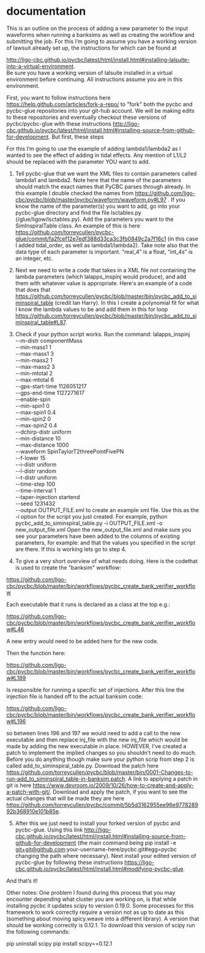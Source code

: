 # documentation
This is an outline on the process of adding a new parameter to the input waveforms when running a banksims as well as creating the workflow and submitting the job. For this I’m going to assume you have a working version of lawsuit already set up, the instructions for which can be found at

http://ligo-cbc.github.io/pycbc/latest/html/install.html#installing-lalsuite-into-a-virtual-environment.  
Be sure you have a working version of lalsuite installed in a virtual environment before continuing. All instructions assume you are in this environment.

First, you want to follow instructions here https://help.github.com/articles/fork-a-repo/ to "fork" both the pycbc and pycbc-glue repositories into your git-hub account. We will be making edits to these repositories and eventually checkout these versions of pycbc/pycbc-glue with these instructions http://ligo-cbc.github.io/pycbc/latest/html/install.html#installing-source-from-github-for-development. But first, these steps

For this I’m going to use the example of adding lambda1/lambda2 as I wanted to see the effect of adding in tidal effects. Any mention of L1/L2 should be replaced with the parameter YOU want to add.
1) Tell pycbc-glue that we want the XML files to contain parameters called lambda1 and lambda2. Note here that the name of the parameters should match the exact names that PyCBC parses through already. In this example I double checked the names from https://github.com/ligo-cbc/pycbc/blob/master/pycbc/waveform/waveform.py#L97 . If you know the name of the parameter(s) you want to add, go into your pycbc-glue directory and find the file lsctables.py (/glue/ligow/lsctables.py). Add the parameters you want to the SimInspiralTable class. An example of this is here https://github.com/torreycullen/pycbc-glue/commit/fa2fcef12e7edf388d33ca3c3fb0849c2a7f16c1 (in this case I added tidal_order, as well as lambda1/lambda2). Take note also that the data type of each parameter is important. “real_4” is a float, “int_4s” is an integer, etc.

2) Next we need to write a code that takes in a XML file *not* containing the lambda parameters (which lalapps_inspinj would produce), and add them with whatever value is appropriate. Here's an example of a code that does that https://github.com/torreycullen/pycbc/blob/master/bin/pycbc_add_to_siminspiral_table (credit Ian Harry). In this I create a polynomial fit for what I know the lambda values to be and add them in this for loop https://github.com/torreycullen/pycbc/blob/master/bin/pycbc_add_to_siminspiral_table#L87. 

3) Check if your python script works. Run the command:
lalapps_inspinj \
--m-distr componentMass \
--min-mass1 1 \
--max-mass1 3 \
--min-mass2 1 \
--max-mass2 3 \
--min-mtotal 2 \
--max-mtotal 6 \
--gps-start-time 1126051217 \
--gps-end-time 1127271617 \
--enable-spin \
--min-spin1 0 \
--max-spin1 0.4 \
--min-spin2 0 \
--max-spin2 0.4 \
--dchirp-distr uniform \
--min-distance 10 \
--max-distance 1000 \
--waveform SpinTaylorT2threePointFivePN \
--f-lower 15 \
--i-distr uniform \
--l-distr random \
--t-distr uniform \
--time-step 100 \
--time-interval 1 \
--taper-injection startend \
--seed 1231432 \
--output OUTPUT_FILE.xml
to create an example xml file. Use this as the -i option for the script you just created. For example,
python pycbc_add_to_siminspiral_table.py -i OUTPUT_FILE.xml -o new_output_file.xml 
Open the new_output_file.xml and make sure you see your parameters have been added to the columns of existing parameters, for example: 
                <Column Type="real_4" Name="sim_inspiral:lambda1"/>
                <Column Type="real_4" Name="sim_inspiral:lambda2"/>
                <Column Type="int_4s" Name="sim_inspiral:tidal_order"/>
and that the values you specified in the script are there. If this is working lets go to step 4.

4) To give a very short overview of what needs doing. Here is the codethat is used to create the "banksim" workflow:

  https://github.com/ligo-cbc/pycbc/blob/master/bin/workflows/pycbc_create_bank_verifier_workflow

  Each executable that it runs is declared as a class at the top e.g.:

  https://github.com/ligo-cbc/pycbc/blob/master/bin/workflows/pycbc_create_bank_verifier_workflow#L46

  A new entry would need to be added here for the new code.

  Then the function here:

  https://github.com/ligo-cbc/pycbc/blob/master/bin/workflows/pycbc_create_bank_verifier_workflow#L189

  Is responsible for running a specific set of injections. After this
 line the injection file is handed off to the actual banksim code:

  https://github.com/ligo-cbc/pycbc/blob/master/bin/workflows/pycbc_create_bank_verifier_workflow#L196

  so between lines 196 and 197 we would need to add a call to the new executable and then replace inj_file with the new   inj_file which would be made by adding the new executable in place. 
  HOWEVER, I’ve created a patch to implement the implied changes so you shouldn’t need to do much. Before you do anything   though make sure your python scrip from step 2 is called add_to_siminspiral_table.py. Download the patch here  https://github.com/torreycullen/pycbc/blob/master/bin/0001-Changes-to-run-add_to_siminspiral_table-in-banksim.patch. A link  to applying a patch in git is here https://www.devroom.io/2009/10/26/how-to-create-and-apply-a-patch-with-git/. Download and apply the patch, if you want to see the actual changes that will be made they are here https://github.com/torreycullen/pycbc/commit/5b5d3162955ee96e977828992b368910e101b85e. 

5) After this we just need to install your forked version of pycbc and pycbc-glue. Using this link http://ligo-cbc.github.io/pycbc/latest/html/install.html#installing-source-from-github-for-development (the main command being pip install -e git+git@github.com:your-username-here/pycbc.git#egg=pycbc changing the path where necessary). Next install your edited version of pycbc-glue by following these instructions https://ligo-cbc.github.io/pycbc/latest/html/install.html#modifying-pycbc-glue. 

And that’s it! 


Other notes:
One problem I found during this process that you may encounter depending what cluster you are working on, is that while installing pycbc it updates scipy to version 0.19.0. Some processes for this framework to work correctly require a version not as up to date as this (something about moving spicy.weave into a different library). A version that should be working correctly is 0.12.1. To download this version of scipy run the following commands:

pip uninstall scipy
pip install scipy==0.12.1
